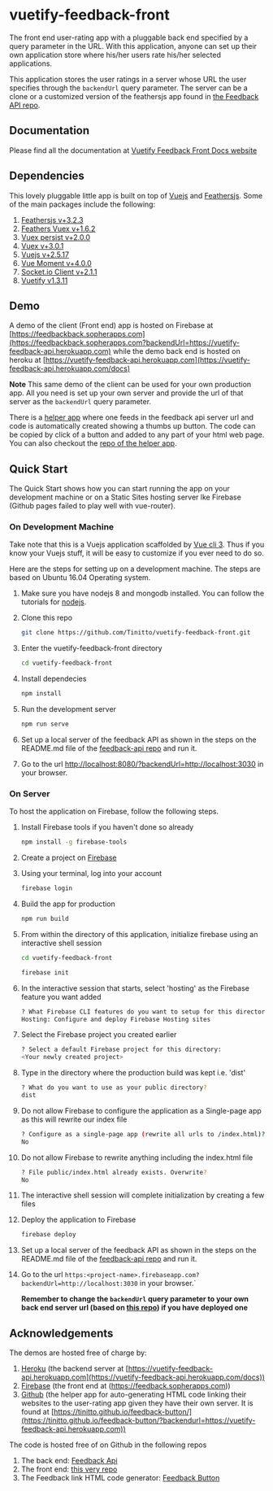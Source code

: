 # vuetify-feedback-front

The front end user-rating app with a pluggable back end specified by a query parameter in the URL. With this application, anyone can set up their own application store where his/her users rate his/her selected applications.

This application stores the user ratings in a server whose URL the user specifies through the ```backendUrl``` query parameter. The server can be a clone or a customized version of the feathersjs app found in [the Feedback API repo](https://github.com/Tinitto/feedback-api).

## Documentation

Please find all the documentation at [Vuetify Feedback Front Docs website](https://tinitto.github.io/vuetify-feedback-front)

## Dependencies

This lovely pluggable little app is built on top of [Vuejs](https://vuejs.org/) and [Feathersjs](https://feathersjs.com/). Some of the main packages include the following:

1. [Feathersjs v+3.2.3](https://feathersjs.com)
2. [Feathers Vuex v+1.6.2](https://feathers-plus.github.io/v1/feathers-vuex/index.html)
3. [Vuex persist v+2.0.0](https://github.com/championswimmer/vuex-persist)
4. [Vuex v+3.0.1](https://vuex.vuejs.org/)
5. [Vuejs v+2.5.17](https://vuejs.org/)
6. [Vue Moment v+4.0.0](https://github.com/brockpetrie/vue-moment)
7. [Socket.io Client v+2.1.1](https://socket.io/)
8. [Vuetify v1.3.11](https://vuetifyjs.com/en/)

## Demo

A demo of the client (Front end) app is hosted on Firebase at [https://feedbackback.sopherapps.com](https://feedbackback.sopherapps.com?backendUrl=https://vuetify-feedback-api.herokuapp.com) while the demo back end is hosted on heroku at [https://vuetify-feedback-api.herokuapp.com](https://vuetify-feedback-api.herokuapp.com/docs)

__Note__
This same demo of the client can be used for your own production app. All you need is set up your own server and provide the url of that server as the ```backendUrl``` query parameter.

There is a [helper app](https://tinitto.github.io/feedback-button/) where one feeds in the feedback api server url and code is automatically created showing a thumbs up button. The code can be copied by click of a button and added to any part of your html web page. You can also checkout the [repo of the helper app](https://github.com/Tinitto/feedback-button).

## Quick Start

The Quick Start shows how you can start running the app on your development machine or on a Static Sites hosting server lke Firebase (Github pages failed to play well with vue-router).

### On Development Machine

Take note that this is a Vuejs application scaffolded by [Vue cli 3](https://cli.vuejs.org/). Thus if you know your Vuejs stuff, it will be easy to customize if you ever need to do so.

Here are the steps for setting up on a development machine. The steps are based on Ubuntu 16.04 Operating system.

1. Make sure you have nodejs 8 and mongodb installed. You can follow the tutorials for [nodejs](https://websiteforstudents.com/install-the-latest-node-js-and-nmp-packages-on-ubuntu-16-04-18-04-lts/).
2. Clone this repo

    ```bash
    git clone https://github.com/Tinitto/vuetify-feedback-front.git
    ```

3. Enter the vuetify-feedback-front directory

    ```bash
    cd vuetify-feedback-front
    ```

4. Install dependecies

    ```bash
    npm install
    ```

5. Run the development server

    ```bash
    npm run serve
    ```

6. Set up a local server of the feedback API as shown in the steps on the README.md file of the [feedback-api repo](https://github.com/Tinitto/feedback-api) and run it.

7. Go to the url [http://localhost:8080/?backendUrl=http://localhost:3030](http://localhost:8080/?backendUrl=http://localhost:3030) in your browser.

### On Server

To host the application on Firebase, follow the following steps.

1. Install Firebase tools if you haven't done so already

    ```bash
    npm install -g firebase-tools
    ```

2. Create a project on [Firebase](https://console.firebase.google.com/)

3. Using your terminal, log into your account

    ```bash
    firebase login
    ```
4. Build the app for production

    ```bash
    npm run build
    ```

5. From within the directory of this application, initialize firebase using an interactive shell session

    ```bash
    cd vuetify-feedback-front
    ```

    ```bash
    firebase init
    ```

6. In the interactive session that starts, select 'hosting' as the Firebase feature you want added

    ```bash
    ? What Firebase CLI features do you want to setup for this directory?
    Hosting: Configure and deploy Firebase Hosting sites
    ```

7. Select the Firebase project you created earlier

    ```bash
    ? Select a default Firebase project for this directory: 
    <Your newly created project>
    ```

8. Type in the directory where the production build was kept i.e. 'dist'

    ```bash
    ? What do you want to use as your public directory?
    dist
    ```

9. Do not allow Firebase to configure the application as a Single-page app as this will rewrite our index file

    ```bash
    ? Configure as a single-page app (rewrite all urls to /index.html)?
    No
    ```

10. Do not allow Firebase to rewrite anything including the index.html file

    ```bash
    ? File public/index.html already exists. Overwrite?
    No
    ```

11. The interactive shell session will complete initialization by creating a few files

12. Deploy the application to Firebase

    ```bash
    firebase deploy
    ```
13. Set up a local server of the feedback API as shown in the steps on the README.md file of the [feedback-api repo](https://github.com/Tinitto/feedback-api) and run it.

14. Go to the url ```https:<project-name>.firebaseapp.com?backendUrl=http://localhost:3030``` in your browser.`

    __Remember to change the ```backendUrl``` query parameter to your own back end server url (based on [this repo](https://github.com/Tinitto/feedback-api)) if you have deployed one__

## Acknowledgements

The demos are hosted free of charge by:

1. [Heroku](https://heroku.com) (the backend server at [https://vuetify-feedback-api.herokuapp.com](https://vuetify-feedback-api.herokuapp.com/docs))
2. [Firebase](https://firebase.google.com) (the front end at (https://feedback.sopherapps.com))
3. [Github](https://github.com) (the helper app for auto-generating HTML code linking their websites to the user-rating app given they have their own server. It is found at [https://tinitto.github.io/feedback-button/](https://tinitto.github.io/feedback-button/?backendurl=https://vuetify-feedback-api.herokuapp.com))

The code is hosted free of on Github in the following repos

1. The back end: [Feedback Api](https://github.com/Tinitto/feedback-api)
2. The front end: [this very repo](https://github.com/vuetify-feedback-front)
3. The Feedback link HTML code generator: [Feedback Button](https://github.com/Tinitto/feedback-button)
